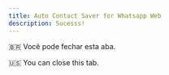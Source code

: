 ```yaml
---
title: Auto Contact Saver for Whatsapp Web
description: Sucesss!
---
```


🇧🇷 Você pode fechar esta aba.

🇺🇸 You can close this tab.